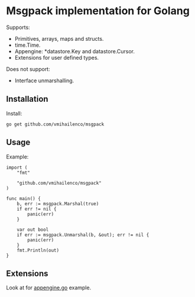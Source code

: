 Msgpack implementation for Golang
=================================

Supports:
- Primitives, arrays, maps and structs.
- time.Time.
- Appengine: *datastore.Key and datastore.Cursor.
- Extensions for user defined types.

Does not support:
- Interface unmarshalling.

Installation
------------

Install:

    go get github.com/vmihailenco/msgpack

Usage
-----

Example:

    import (
        "fmt"

        "github.com/vmihailenco/msgpack"
    )

    func main() {
        b, err := msgpack.Marshal(true)
        if err != nil {
            panic(err)
        }

        var out bool
        if err := msgpack.Unmarshal(b, &out); err != nil {
            panic(err)
        }
        fmt.Println(out)
    }

Extensions
----------

Look at for [appengine.go](https://github.com/vmihailenco/msgpack/blob/master/appengine.go) example.
